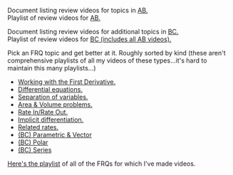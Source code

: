 Document listing review videos for topics in [AB.](https://docs.google.com/document/d/1omZqpB0UkSJY1r4lPvEtojAa5NahVoW3ZxN0uLviKww/edit)   
Playlist of review videos for [AB.](https://www.youtube.com/playlist?list=PL6iwkLfBjZiw2H9tmA1vW9a93_eJy6bLb)

Document listing review videos for additional topics in [BC.](https://docs.google.com/document/d/1h0OsHwdEplKx7CqUWtqkl3AauL6Nt3e7_L0cZRdtARs/edit)  
Playlist of review videos for [BC (includes all AB videos).](https://www.youtube.com/watch?v=pLCyPMbf6iI&list=PL6iwkLfBjZiyOprILurQRNoI1M0ACE0ab)

Pick an FRQ topic and get better at it.  Roughly sorted by kind (these aren't comprehensive playlists of all my videos of these types...it's hard to maintain this many playlists...)

* [Working with the First Derivative.](https://www.youtube.com/watch?v=sZToJ1I322M&list=PL6iwkLfBjZiweXywsOBrgQBb61M4Vxslo)
* [Differential equations.](https://www.youtube.com/watch?v=6_8uCDOAt60&list=PL6iwkLfBjZizX76Iekkd8NiI2YCu_MXWY)  
* [Separation of variables.](https://www.youtube.com/watch?v=6_8uCDOAt60&list=PL6iwkLfBjZizshy2kAg-c4BvMgn4GNcqQ)  
* [Area & Volume problems.](https://www.youtube.com/watch?v=Q1GsKHoHyYk&list=PL6iwkLfBjZixxSUrkvqNEmaoZrfewfaMD)  
* [Rate In/Rate Out.](https://www.youtube.com/playlist?list=PL6iwkLfBjZiwe-iySqGBV7PUYeBNokN6P)
* [Implicit differentiation.](https://www.youtube.com/watch?v=p0aGfk7qm_U&list=PL6iwkLfBjZiwQgoq1n9A9H_JZmINSn33e)  
* [Related rates.](https://www.youtube.com/watch?v=haDcu6Vlbd0&list=PL6iwkLfBjZiye_FuKHypc8XpYXlyrvUF8)  
* [(BC) Parametric & Vector](https://www.youtube.com/watch?v=vqdB8IFDa3c&list=PL6iwkLfBjZizM-gG05kMUIeuzXW-Pbve-)
* [(BC) Polar](https://www.youtube.com/watch?v=1ISr95DFRdY&list=PL6iwkLfBjZixGdk9gN7lC0FOCfkUe0kQ6)
* [(BC) Series](https://www.youtube.com/watch?v=gJI22_jJ57M&list=PL6iwkLfBjZiwheTEUA-N7ujqhLZiTVwvZ)

[Here's the playlist](https://www.youtube.com/playlist?list=PLA83584C88AB6F0AE) of all of the FRQs for which I've made videos.
